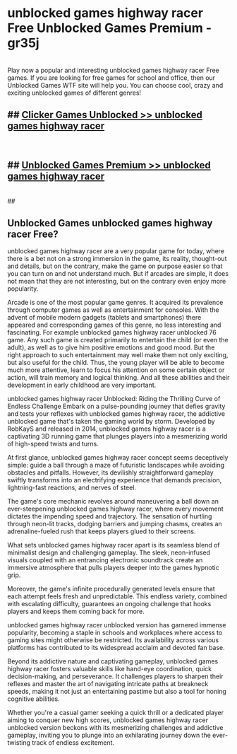 # unblocked games highway racer Free Unblocked Games Premium - gr35j <br>
<br>
Play now a popular and interesting unblocked games highway racer Free games. If you are looking for free games for school and office, then our Unblocked Games WTF site will help you. You can choose cool, crazy and exciting unblocked games of different genres!


## ##  [Clicker Games Unblocked >> unblocked games highway racer](http://freeplayer.one?title=unblocked_games_highway_racer&ref=M1)
  <br>

##  ## [Unblocked Games Premium >> unblocked games highway racer](http://freeplayer.one?title=unblocked_games_highway_racer&ref=M1)
  <br>
  ##



## Unblocked Games unblocked games highway racer Free?

unblocked games highway racer are a very popular game for today, where there is a bet not on a strong immersion in the game, its reality, thought-out and details, but on the contrary, make the game on purpose easier so that you can turn on and not understand much. But if arcades are simple, it does not mean that they are not interesting, but on the contrary even enjoy more popularity.

Arcade is one of the most popular game genres. It acquired its prevalence through computer games as well as entertainment for consoles. With the advent of mobile modern gadgets (tablets and smartphones) there appeared and corresponding games of this genre, no less interesting and fascinating. For example unblocked games highway racer unblocked 76 game. Any such game is created primarily to entertain the child (or even the adult), as well as to give him positive emotions and good mood. But the right approach to such entertainment may well make them not only exciting, but also useful for the child. Thus, the young player will be able to become much more attentive, learn to focus his attention on some certain object or action, will train memory and logical thinking. And all these abilities and their development in early childhood are very important.

unblocked games highway racer Unblocked: Riding the Thrilling Curve of Endless Challenge
Embark on a pulse-pounding journey that defies gravity and tests your reflexes with unblocked games highway racer, the addictive unblocked game that's taken the gaming world by storm. Developed by RobKayS and released in 2014, unblocked games highway racer is a captivating 3D running game that plunges players into a mesmerizing world of high-speed twists and turns.

At first glance, unblocked games highway racer concept seems deceptively simple: guide a ball through a maze of futuristic landscapes while avoiding obstacles and pitfalls. However, its devilishly straightforward gameplay swiftly transforms into an electrifying experience that demands precision, lightning-fast reactions, and nerves of steel.

The game's core mechanic revolves around maneuvering a ball down an ever-steepening unblocked games highway racer, where every movement dictates the impending speed and trajectory. The sensation of hurtling through neon-lit tracks, dodging barriers and jumping chasms, creates an adrenaline-fueled rush that keeps players glued to their screens.

What sets unblocked games highway racer apart is its seamless blend of minimalist design and challenging gameplay. The sleek, neon-infused visuals coupled with an entrancing electronic soundtrack create an immersive atmosphere that pulls players deeper into the games hypnotic grip.

Moreover, the game's infinite procedurally generated levels ensure that each attempt feels fresh and unpredictable. This endless variety, combined with escalating difficulty, guarantees an ongoing challenge that hooks players and keeps them coming back for more.

unblocked games highway racer unblocked version has garnered immense popularity, becoming a staple in schools and workplaces where access to gaming sites might otherwise be restricted. Its availability across various platforms has contributed to its widespread acclaim and devoted fan base.

Beyond its addictive nature and captivating gameplay, unblocked games highway racer fosters valuable skills like hand-eye coordination, quick decision-making, and perseverance. It challenges players to sharpen their reflexes and master the art of navigating intricate paths at breakneck speeds, making it not just an entertaining pastime but also a tool for honing cognitive abilities.

Whether you're a casual gamer seeking a quick thrill or a dedicated player aiming to conquer new high scores, unblocked games highway racer unblocked version beckons with its mesmerizing challenges and addictive gameplay, inviting you to plunge into an exhilarating journey down the ever-twisting track of endless excitement.
